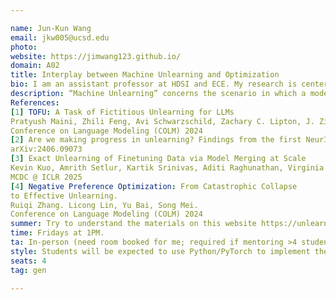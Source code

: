 ```yaml
---

name: Jun-Kun Wang
email: jkw005@ucsd.edu
photo: 
website: https://jimwang123.github.io/
domain: A02
title: Interplay between Machine Unlearning and Optimization
bio: I am an assistant professor at HDSI and ECE. My research is centered around optimization and its connections with statistics and machine learning.
description: “Machine Unlearning” concerns the scenario in which a model trained by an algorithm on a dataset is updated to respond to a request to "delete" certain sample points used in its training. The motivation arises due to the recent success of Large Language Models (LLMs) and other foundation models that are potentially trained on large corpora of data, some of which might contain copyrighted data points. Developing methods to tackle this problem has become an urgent need, partially due to recent= regulations such as the EU's *Right to be Forgotten*. In this project, we will first review related works, e.g., [1]-[4]. We will then consider developing our own methods. Students working on this project will be required to implement and conduct comprehensive experiments to test the proposed methods using Python/PyTorch.
References:
[1] TOFU: A Task of Fictitious Unlearning for LLMs
Pratyush Maini, Zhili Feng, Avi Schwarzschild, Zachary C. Lipton, J. Zico Kolter.
Conference on Language Modeling (COLM) 2024
[2] Are we making progress in unlearning? Findings from the first NeurIPS unlearning competition. Triantafillou et al.
arXiv:2406.09073
[3] Exact Unlearning of Finetuning Data via Model Merging at Scale
Kevin Kuo, Amrith Setlur, Kartik Srinivas, Aditi Raghunathan, Virginia Smith.
MCDC @ ICLR 2025
[4] Negative Preference Optimization: From Catastrophic Collapse
to Effective Unlearning.
Ruiqi Zhang. Licong Lin, Yu Bai, Song Mei.
Conference on Language Modeling (COLM) 2024
summer: Try to understand the materials on this website https://unlearning-challenge.github.io/. We will test our algorithms by following the experimental setup and the datasets detailed on this site.  
time: Fridays at 1PM. 
ta: In-person (need room booked for me; required if mentoring >4 students in-person)
style: Students will be expected to use Python/PyTorch to implement their algorithms (and should be able to code).
seats: 4
tag: gen

---
```

